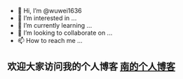 - 👋 Hi, I’m @wuwei1636
- 👀 I’m interested in ...
- 🌱 I’m currently learning ...
- 💞️ I’m looking to collaborate on ...
- 📫 How to reach me ...

<!---
wuwei1636/wuwei1636 is a ✨ special ✨ repository because its `README.md` (this file) appears on your GitHub profile.
You can click the Preview link to take a look at your changes.
--->

## 欢迎大家访问我的个人博客 [南的个人博客](http://nan-bluesky.top/)
